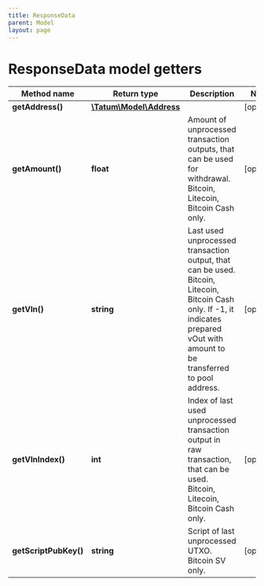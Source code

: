 ```yaml
---
title: ResponseData
parent: Model
layout: page
---
```


# ResponseData model getters

Method name | Return type | Description | Notes
------------ | ------------- | ------------- | -------------
**getAddress()** | [**\Tatum\Model\Address**](../Address) |  | [optional]
**getAmount()** | **float** | Amount of unprocessed transaction outputs, that can be used for withdrawal. Bitcoin, Litecoin, Bitcoin Cash only. | [optional]
**getVIn()** | **string** | Last used unprocessed transaction output, that can be used. Bitcoin, Litecoin, Bitcoin Cash only. If -1, it indicates prepared vOut with amount to be transferred to pool address. | [optional]
**getVInIndex()** | **int** | Index of last used unprocessed transaction output in raw transaction, that can be used. Bitcoin, Litecoin, Bitcoin Cash only. | [optional]
**getScriptPubKey()** | **string** | Script of last unprocessed UTXO. Bitcoin SV only. | [optional]

